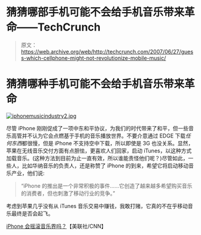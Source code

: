 # 猜猜哪部手机可能不会给手机音乐带来革命——TechCrunch

> 原文：<https://web.archive.org/web/http://techcrunch.com/2007/06/27/guess-which-cellphone-might-not-revolutionize-mobile-music/>

# 猜猜哪种手机可能不会给手机音乐带来革命

[![iphonemusicindustry2.jpg](img/6f81d40fdf0289202edca17be47abfb8.png)](https://web.archive.org/web/20210418171851/http://old.crunchgear.com/wp-content/uploads/iphonemusicindustry2.jpg "iphonemusicindustry2.jpg")

尽管 iPhone 刚刚促成了一项中东和平协议，为我们的时代带来了和平，但一些音乐高管并不认为它会点燃基于手机的音乐播放世界。不要介意通过 EDGE 下载*任何东西*都很慢，但是 iPhone 不支持空中下载，所以即使是 3G 也没关系。显然，苹果在无线音乐交付方面有点胆怯，更喜欢人们回家，启动 iTunes，以这种方式加载音乐。(这种方法到目前为止一直有效，所以谁能责怪他们呢？)尽管如此，一些人，比如华纳音乐的负责人，还是称赞了 iPhone 的到来，希望它将启动移动音乐产业，他们说:

> “iPhone 的推出是一个非常积极的事件……它创造了越来越多希望购买音乐的消费者，但也刺激了移动行业的竞争。”

考虑到苹果几乎没有从 iTunes 音乐交易中赚钱，我敢打赌，它真的不在乎移动音乐最终是否会起飞。

[iPhone 会摇滚音乐界吗？](https://web.archive.org/web/20210418171851/http://www.cnn.com/2007/TECH/ptech/06/27/iphone.mobile.music.ap/index.html?eref=rss_tech)【美联社/CNN】